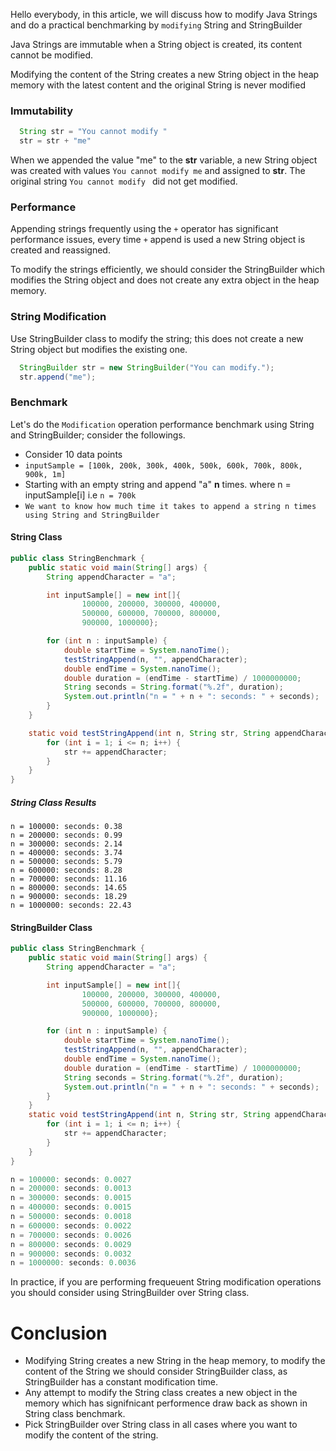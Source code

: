 Hello everybody, in this article, we will discuss how to modify Java Strings and do a practical benchmarking by `modifying` String and StringBuilder

Java Strings are immutable when a String object is created, its content cannot be modified.

Modifying the content of the String creates a new String object in the heap memory with the latest content and the original String is never modified
### Immutability
```java
  String str = "You cannot modify "
  str = str + "me"
```
When we appended the value "me" to the **str** variable, a new String object was created with values `You cannot modify me` and assigned to **str**. The original string `You cannot modify ` did not get modified.

### Performance
Appending strings frequently using the `+` operator has significant performance issues, every time `+` append is used a new String object is created and reassigned.

To modify the strings efficiently, we should consider the StringBuilder which modifies the String object and does not create any extra object in the heap memory.
### String Modification
Use StringBuilder class to modify the string; this does not create a new String object but modifies the existing one.
```java
  StringBuilder str = new StringBuilder("You can modify.");
  str.append("me");
```
### Benchmark
Let's do the `Modification` operation performance benchmark using String and StringBuilder; consider the followings.
 
- Consider 10 data points
 - ```inputSample = [100k, 200k, 300k, 400k, 500k, 600k, 700k, 800k, 900k, 1m]```
- Starting with an empty string and append "a" **n** times. where n = inputSample[i] i.e ```n = 700k```
- ```We want to know how much time it takes to append a string n times using String and StringBuilder ```
 
#### String Class
```java
public class StringBenchmark {
    public static void main(String[] args) {
        String appendCharacter = "a";

        int inputSample[] = new int[]{
                100000, 200000, 300000, 400000,
                500000, 600000, 700000, 800000,
                900000, 1000000};

        for (int n : inputSample) {
            double startTime = System.nanoTime();
            testStringAppend(n, "", appendCharacter);
            double endTime = System.nanoTime();
            double duration = (endTime - startTime) / 1000000000;
            String seconds = String.format("%.2f", duration);
            System.out.println("n = " + n + ": seconds: " + seconds);
        }
    }

    static void testStringAppend(int n, String str, String appendCharacter) {
        for (int i = 1; i <= n; i++) {
            str += appendCharacter;
        }
    }
}
```
##### String Class Results
```
n = 100000: seconds: 0.38
n = 200000: seconds: 0.99
n = 300000: seconds: 2.14
n = 400000: seconds: 3.74
n = 500000: seconds: 5.79
n = 600000: seconds: 8.28
n = 700000: seconds: 11.16
n = 800000: seconds: 14.65
n = 900000: seconds: 18.29
n = 1000000: seconds: 22.43
```

#### StringBuilder Class
```java
public class StringBenchmark {
    public static void main(String[] args) {
        String appendCharacter = "a";

        int inputSample[] = new int[]{
                100000, 200000, 300000, 400000,
                500000, 600000, 700000, 800000,
                900000, 1000000};

        for (int n : inputSample) {
            double startTime = System.nanoTime();
            testStringAppend(n, "", appendCharacter);
            double endTime = System.nanoTime();
            double duration = (endTime - startTime) / 1000000000;
            String seconds = String.format("%.2f", duration);
            System.out.println("n = " + n + ": seconds: " + seconds);
        }
    }
    static void testStringAppend(int n, String str, String appendCharacter) {
        for (int i = 1; i <= n; i++) {
            str += appendCharacter;
        }
    }
}
```

```java
n = 100000: seconds: 0.0027
n = 200000: seconds: 0.0013
n = 300000: seconds: 0.0015
n = 400000: seconds: 0.0015
n = 500000: seconds: 0.0018
n = 600000: seconds: 0.0022
n = 700000: seconds: 0.0026
n = 800000: seconds: 0.0029
n = 900000: seconds: 0.0032
n = 1000000: seconds: 0.0036

```
In practice, if you are performing frequeuent String modification operations you should consider using StringBuilder over String class.

# Conclusion
- Modifying String creates a new String in the heap memory, to modify the content of the String we should consider StringBuilder class, as StringBuilder has a constant modification time.
- Any attempt to modify the String class creates a new object in the memory which has signifnicant performence draw back as shown in String class benchmark.
- Pick StringBuilder over String class in all cases where you want to modify the content of the string.
